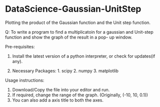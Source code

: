 # DataScience-Gaussian-UnitStep

Plotting the product of the Gaussian function and the Unit step function.

Q: To write a program to find a multiplicatoin for a gaussian and Unit-step function and show the graph of the result in a pop- up window. 

Pre-requisites: 
  1. Install the latest version of a python interpreter, or check for updates(if any).  
  
  2. Necessary Packages: 
    1. scipy
    2. numpy
    3. matplotlib
  
Usage instructions:
  1. Download/Copy the file into your editor and run. 
  2. If required, change the range of the graph. (Originally, (-10, 10, 0.1))
  3. You can also add a axis title to both the axes. 
